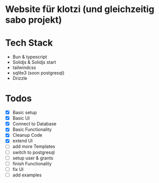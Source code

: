 # Website für klotzi (und gleichzeitig sabo projekt)

# Tech Stack

- Bun & typescript
- Solidjs & Solidjs start
- tailwindcss
- sqlite3 (soon postgresql)
- Drizzle

# Todos

- [x] Basic setup
- [x] Basic UI
- [x] Connect to Database
- [x] Basic Functionality
- [x] Cleanup Code
- [x] extend UI
- [ ] add more Templates
- [ ] switch to postgresql
- [ ] setup user & grants
- [ ] finish Functionality
- [ ] fix UI
- [ ] add examples
